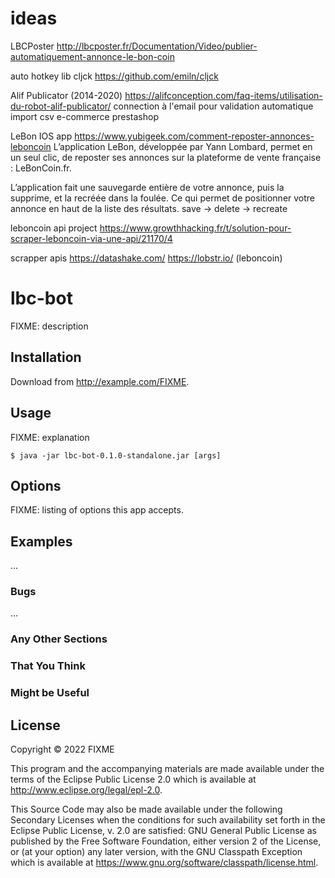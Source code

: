 # ideas

LBCPoster 
http://lbcposter.fr/Documentation/Video/publier-automatiquement-annonce-le-bon-coin


auto hotkey lib cljck
https://github.com/emiln/cljck


Alif Publicator (2014-2020)
https://alifconception.com/faq-items/utilisation-du-robot-alif-publicator/
connection à l'email pour validation automatique
import csv
e-commerce prestashop


LeBon IOS app 
https://www.yubigeek.com/comment-reposter-annonces-leboncoin
L’application LeBon, développée par Yann Lombard, permet en un seul clic, de reposter ses annonces sur la plateforme de vente française : LeBonCoin.fr.

L’application fait une sauvegarde entière de votre annonce, puis la supprime, et la recréée dans la foulée. Ce qui permet de positionner votre annonce en haut de la liste des résultats.
save -> delete -> recreate

leboncoin api project
https://www.growthhacking.fr/t/solution-pour-scraper-leboncoin-via-une-api/21170/4

scrapper apis
https://datashake.com/
https://lobstr.io/ (leboncoin)


# lbc-bot

FIXME: description

## Installation

Download from http://example.com/FIXME.

## Usage

FIXME: explanation

    $ java -jar lbc-bot-0.1.0-standalone.jar [args]

## Options

FIXME: listing of options this app accepts.

## Examples

...

### Bugs

...

### Any Other Sections
### That You Think
### Might be Useful

## License

Copyright © 2022 FIXME

This program and the accompanying materials are made available under the
terms of the Eclipse Public License 2.0 which is available at
http://www.eclipse.org/legal/epl-2.0.

This Source Code may also be made available under the following Secondary
Licenses when the conditions for such availability set forth in the Eclipse
Public License, v. 2.0 are satisfied: GNU General Public License as published by
the Free Software Foundation, either version 2 of the License, or (at your
option) any later version, with the GNU Classpath Exception which is available
at https://www.gnu.org/software/classpath/license.html.
